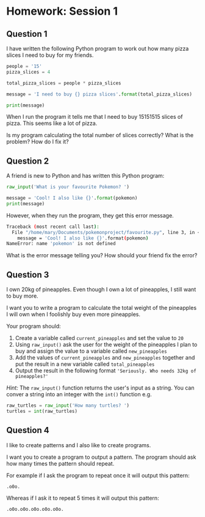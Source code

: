 # Homework: Session 1

## Question 1

I have written the following Python program to work out how many pizza slices I need to buy for my friends.

```python
people = '15'
pizza_slices = 4

total_pizza_slices = people * pizza_slices

message = 'I need to buy {} pizza slices'.format(total_pizza_slices)

print(message)
```

When I run the program it tells me that I need to buy 15151515 slices of pizza. This seems like a lot of pizza.

Is my program calculating the total number of slices correctly? What is the problem? How do I fix it?



## Question 2

A friend is new to Python and has written this Python program:

```python
raw_input('What is your favourite Pokemon? ')

message = 'Cool! I also like {}'.format(pokemon)
print(message)
```

However, when they run the program, they get this error message. 


```bash
Traceback (most recent call last):
  File "/home/mary/Documents/pokemonproject/favourite.py", line 3, in <module>
    message = 'Cool! I also like {}'.format(pokemon)
NameError: name 'pokemon' is not defined
```

What is the error message telling you? How should your friend fix the error?


## Question 3

I own 20kg of pineapples. Even though I own a lot of pineapples, I still want to buy more.

I want you to write a program to calculate the total weight of the pineapples I will own when I foolishly buy even more pineapples.

Your program should:
1. Create a variable called `current_pineapples` and set the value to `20`
1. Using `raw_input()` ask the user for the weight of the pineapples I plan to buy and assign the value to a variable called `new_pineapples`
1. Add the values of `current_pineapples` and `new_pineapples` together and put the result in a new variable called `total_pineapples`
1. Output the result in the following format `'Seriously. Who needs 32kg of pineapples?'`

*Hint:* The `raw_input()` function returns the user's input as a string. You can conver a string into an integer with the `int()` function e.g.

```python
raw_turtles = raw_input('How many turtles? ')
turtles = int(raw_turtles) 
```

## Question 4

I like to create patterns and I also like to create programs. 

I want you to create a program to output a pattern. The program should ask how many times the pattern should repeat.

For example if I ask the program to repeat once it will output this pattern:

```
.o0o.
```

Whereas if I ask it to repeat 5 times it will output this pattern:

```
.o0o.o0o.o0o.o0o.o0o.
```

